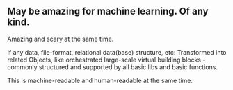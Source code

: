 ## May be amazing for machine learning. Of any kind.

Amazing and scary at the same time.

If any data, file-format, relational data(base) structure, etc:
Transformed into related Objects, like orchestrated large-scale virtual
building blocks - commonly structured and supported by all basic libs and basic
functions.

This is machine-readable and human-readable at the same time.
